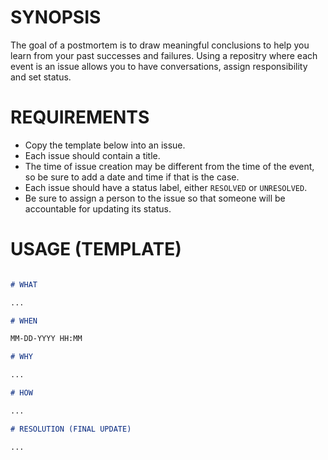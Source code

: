 # SYNOPSIS
The goal of a postmortem is to draw meaningful conclusions to help you learn from your past successes and failures. Using a repositry where each event is an issue allows you to have conversations, assign responsibility and set status.

# REQUIREMENTS
- Copy the template below into an issue.
- Each issue should contain a title.
- The time of issue creation may be different from the time of the event, so be sure to add a date and time if that is the case.
- Each issue should have a status label, either `RESOLVED` or `UNRESOLVED`.
- Be sure to assign a person to the issue so that someone will be accountable for updating its status.

# USAGE (TEMPLATE)

```markdown

# WHAT

...

# WHEN

MM-DD-YYYY HH:MM

# WHY

...

# HOW

...

# RESOLUTION (FINAL UPDATE)

...

```
